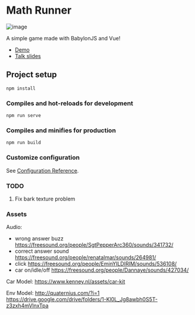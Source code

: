 # Math Runner
![image](https://user-images.githubusercontent.com/10913199/135389819-97bef430-630d-409a-833b-3d439b1ec160.png)

A simple game made with BabylonJS and Vue!
* [Demo](https://ringokam.github.io/MathRunner)
* [Talk slides](https://slides.com/ringokam/fun-with-babylonjs-vue-ts)

## Project setup
```
npm install
```

### Compiles and hot-reloads for development
```
npm run serve
```

### Compiles and minifies for production
```
npm run build
```

### Customize configuration
See [Configuration Reference](https://cli.vuejs.org/config/).

### TODO
1. Fix bark texture problem

### Assets
Audio:
- wrong answer buzz https://freesound.org/people/SgtPepperArc360/sounds/341732/
- correct answer sound https://freesound.org/people/renatalmar/sounds/264981/
- click https://freesound.org/people/EminYILDIRIM/sounds/536108/
- car on/idle/off https://freesound.org/people/Dannaye/sounds/427034/

Car Model:
https://www.kenney.nl/assets/car-kit

Env Model:
http://quaternius.com/?i=1
https://drive.google.com/drive/folders/1-Kl0L_Jg8awbh0S5T-z3zxh4mVlnxTpa
